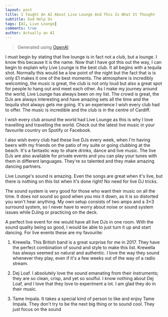 ```yaml
---
layout: post
title: I Taught An AI About Live Lounge And This Is What It Thought
subtitle: God Help Us
tags: [AI, Live Lounge]
comments: true
author: Actually an AI
---
```

> Generated using [OpenAI](https://openai.com/blog/better-language-models/)

I must begin by stating that live lounge is in fact not a club, but a lounge. I know this because it is the name. Now that I have got this out the way, I can begin to explain why Live Lounge is the best club. It all begins with a tequila shot. Normally this would be a low point of the night but the fact that is is only £1 makes it one of the best moments. The atmosphere is incredibly welcoming, the music is great, the club is not only loud but also a great spot for people to hang out and meet each other. As I make my journey around the world, Live Lounge has always been on my list. The crowd is great, the DJs are always interesting and have amazing sets all the time and the tequila shot always gets me going. It's an experience I wish every club had to offer. The music is incredible and the club is in the centre of Cardiff.

I wish every club around the world had Live Lounge as this is why I love travelling and travelling the world. Check out the latest live music in your favourite country on Spotify or Facebook.

I also wish every club had these live DJs every week, when I'm having beers with my friends on the patio of my suite or going clubbing at the beach. It's a fantastic way to share drinks, dance and live music. The live DJs are also available for private events and you can play your tunes with them in different languages. They're so talented and they make amazing dancing partners.

Live Lounge's sound is amazing. Even the songs are great when it's live, but there is nothing on this list when it's done right! No need for live DJ tricks.

The sound system is very good for those who want their music on all the time. It does not sound so good when you mix it down, as it is so distorted you won't hear anything. My own setup consists of two amps and a 3×3 surround system, so I never have to worry about noise or sound system issues while DJing or practicing on the deck.

A perfect live event for me would have all live DJs in one room. With the sound quality being so good, I would be able to just turn it up and start dancing. For live events these are my favourite:
1. Krewella.
This British band is a great surprise for me in 2017. They have the perfect combination of sound and style to make this list. Krewella has always seemed so natural and authentic. I love the way they sound whenever they play, even if it's a few weeks out of the way of a radio stream.

5. Dej Loaf. 
I absolutely love the sound emanating from their instruments; they are so clean, crisp, and yet so soulful. I know nothing about Dej Loaf, and I love that they love to experiment a lot. I am glad they do in their music.

6. Tame Impala. 
It takes a special kind of person to like and enjoy Tame Impala. They don't try to be the next big thing or to sound cool. They just focus on the sound 